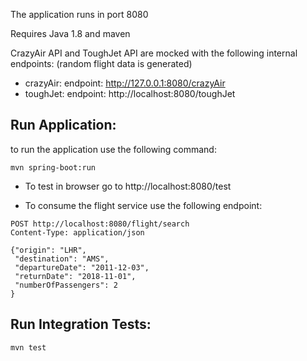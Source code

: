 The application runs in port 8080

Requires Java 1.8 and maven

CrazyAir API and ToughJet API are mocked with the following internal endpoints:
(random flight data is generated)
- crazyAir:
   endpoint: http://127.0.0.1:8080/crazyAir
- toughJet:
   endpoint: http://localhost:8080/toughJet

## Run Application:

to run the application use the following command:

`mvn spring-boot:run`

- To test in browser go to http://localhost:8080/test

- To consume the flight service use the following endpoint:

```
POST http://localhost:8080/flight/search
Content-Type: application/json

{"origin": "LHR",
 "destination": "AMS",
 "departureDate": "2011-12-03",
 "returnDate": "2018-11-01",
 "numberOfPassengers": 2
}
```

## Run Integration Tests:
`mvn test`


